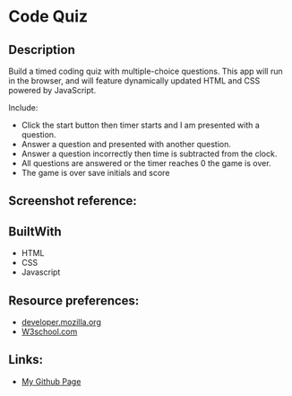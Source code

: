 # Code Quiz

## Description 

Build a timed coding quiz with multiple-choice questions. This app will run in the browser, and will feature dynamically updated HTML and CSS powered by JavaScript. 

Include:
* Click the start button then timer starts and I am presented with a question.
* Answer a question and presented with another question.
* Answer a question incorrectly then time is subtracted from the clock.
* All questions are answered or the timer reaches 0 the game is over.
* The game is over save initials and score

## Screenshot reference:

## BuiltWith

* HTML
* CSS
* Javascript

## Resource preferences:
* [developer.mozilla.org](https://developer.mozilla.org/en-US/docs/Web/JavaScript)
* [W3school.com](https://www.w3schools.com/js/js_intro.asp)

## Links:
* [My Github Page](https://nhidanis.github.io/Code-Quiz/)


